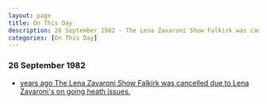 ```yaml
---
layout: page
title: On This Day
description: 26 September 1982 - The Lena Zavaroni Show Falkirk was cancelled due to Lena Zavaroni's on going heath issues.
categories: [On This Day]
---
```


### 26 September 1982
* [<span id="age1"></span> years ago The Lena Zavaroni Show Falkirk was cancelled due to Lena Zavaroni's on going heath issues.](/theatre/the%20lena%20zavaroni%20show/1982/09/26/the-lena-zavaroni-show.html)

<!-- Script for calculating number of years ago -->
<script>
var dob = '19820926';
var year = Number(dob.substr(0, 4));
var month = Number(dob.substr(4, 2)) - 1;
var day = Number(dob.substr(6, 2));
var today = new Date();
var age1 = today.getFullYear() - year;
if (today.getMonth() < month || (today.getMonth() == month && today.getDate() < day)) {
age1--;
}
document.getElementById("age1").innerHTML=age1;
</script>

